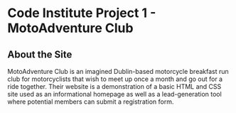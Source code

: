 # Code Institute Project 1 - MotoAdventure Club

## About the Site

MotoAdventure Club is an imagined Dublin-based motorcycle breakfast run club for motorcyclists that wish to meet up once a month and go out for a ride together. Their website is a demonstration of a basic HTML and CSS site used as an informational homepage as well as a lead-generation tool where potential members can submit a registration form.

